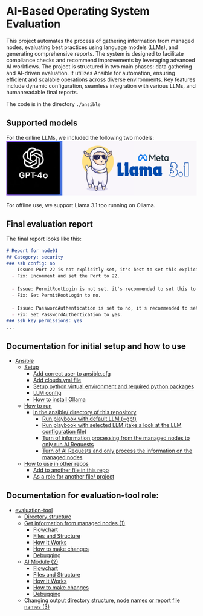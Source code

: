 # AI-Based Operating System Evaluation
This project automates the process of gathering information from managed nodes, evaluating best practices using language models (LLMs), and generating comprehensive reports. The system is designed to facilitate compliance checks and recommend improvements by leveraging advanced AI workflows. The project is structured in two main phases: data gathering and AI-driven evaluation. It utilizes Ansible for automation, ensuring efficient and scalable operations across diverse environments. Key features include dynamic configuration, seamless integration with various LLMs, and humanreadable final reports.

The code is in the directory `./ansible`
## Supported models
For the online LLMs, we included the following two models:
![supported_models.png](images/supported_models.png)

For offline use, we support Llama 3.1 too running on Ollama. 
## Final evaluation report
The final report looks like this:
```markdown 
# Report for node01
## Category: security
### ssh config: no
  - Issue: Port 22 is not explicitly set, it's best to set this explicitly.
  - Fix: Uncomment and set the Port to 22.

  - Issue: PermitRootLogin is not set, it's recommended to set this to no to prevent root logins.
  - Fix: Set PermitRootLogin to no.

  - Issue: PasswordAuthentication is set to no, it's recommended to set this to yes for a more secure configuration.
  - Fix: Set PasswordAuthentication to yes.
### ssh key permissions: yes
...
```

## Documentation for initial setup and how to use
- [Ansible](ansible/README.md#ansible)
   * [Setup](ansible/README.md#setup)
      + [Add correct user to ansible.cfg](ansible/README.md#add-correct-user-to-ansiblecfg)
      + [Add clouds.yml file](ansible/README.md#add-cloudsyml-file)
      + [Setup python virtual environment and required python packages](ansible/README.md#setup-python-virtual-environment-and-required-python-packages)
      + [LLM config](ansible/README.md#llm-config)
      + [How to install Ollama](ansible/README.md#how-to-install-ollama)
   * [How to run](ansible/README.md#how-to-run)
      + [In the ansible/ directory of this repository](ansible/README.md#in-the-ansible-directory-of-this-repository)
         - [Run playbook with default LLM (=gpt)](ansible/README.md#run-playbook-with-default-llm-gpt)
         - [Run playbook with selected LLM (take a look at the LLM configuration file)](ansible/README.md#run-playbook-with-selected-llm-take-a-look-at-the-llm-configuration-file)
         - [Turn of information processing from the managed nodes to only run AI Requests](ansible/README.md#turn-of-information-processing-from-the-managed-nodes-to-only-run-ai-requests)
         - [Turn of AI Requests and only process the information on the managed nodes](ansible/README.md#turn-of-ai-requests-and-only-process-the-information-on-the-managed-nodes)
   * [How to use in other repos](ansible/README.md#how-to-use-in-other-repos)
      + [Add to another file in this repo](ansible/README.md#add-to-another-file-in-this-repo)
      + [As a role for another file/ project](ansible/README.md#as-a-role-for-another-file-project)


## Documentation for evaluation-tool role:
- [evaluation-tool](ansible/roles/evaluation-tool/README.md#evaluation-tool)
   * [Directory structure](ansible/roles/evaluation-tool/README.md#directory-structure)
   * [Get information from managed nodes (1)](ansible/roles/evaluation-tool/README.md#get-information-from-managed-nodes-1)
      + [Flowchart](ansible/roles/evaluation-tool/README.md#flowchart)
      + [Files and Structure](ansible/roles/evaluation-tool/README.md#files-and-structure)
      + [How It Works](ansible/roles/evaluation-tool/README.md#how-it-works)
      + [How to make changes](ansible/roles/evaluation-tool/README.md#how-to-make-changes)
      + [Debugging](ansible/roles/evaluation-tool/README.md#debugging)
   * [AI Module (2)](ansible/roles/evaluation-tool/README.md#ai-module-2)
      + [Flowchart](ansible/roles/evaluation-tool/README.md#flowchart-1)
      + [Files and Structure](ansible/roles/evaluation-tool/README.md#files-and-structure-1)
      + [How It Works](ansible/roles/evaluation-tool/README.md#how-it-works-1)
      + [How to make changes](ansible/roles/evaluation-tool/README.md#how-to-make-changes-1)
      + [Debugging](ansible/roles/evaluation-tool/README.md#debugging-1)
   * [Changing output directory structure, node names or report file names (3)](ansible/roles/evaluation-tool/README.md#changing-output-directory-structure-node-names-or-report-file-names-3)